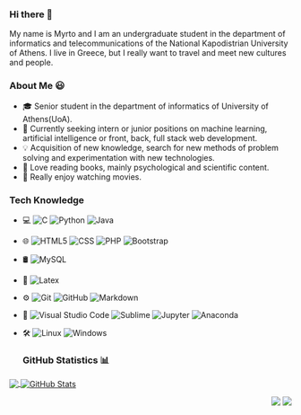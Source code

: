 ### Hi there 👋

My name is Myrto and I am an undergraduate student in the department of informatics and telecommunications of the National Kapodistrian University of Athens. I live in Greece, but I really want to travel and meet new cultures and people.

### About Me 😃

- 🎓 Senior student in the department of informatics of University of Athens(UoA).
- 💼 Currently seeking intern or junior positions on machine learning, artificial intelligence or front, back, full stack web development.
- 💡 Acquisition of new knowledge, search for new methods of problem solving and experimentation with new technologies.
- 📖 Love reading books, mainly psychological and scientific content.
- 🎥 Really enjoy watching movies.

### Tech Knowledge
- 💻 
  ![C](https://img.shields.io/badge/-C-00599C?style=flat&logo=C&logoColor=00599C)
  ![Python](https://img.shields.io/badge/Python-3776AB?style=flat&logo=python)
  ![Java](https://img.shields.io/badge/-Java-FF1B2D?style=flat&logo=Java&logoColor=white)

- 🌐
  ![HTML5](https://img.shields.io/badge/HTML5-E34F26?style=flat&logo=HTML5)
  ![CSS](https://img.shields.io/badge/-CSS-333333?style=flat&logo=CSS3&logoColor=1572B6)
  ![PHP](https://img.shields.io/badge/PHP-777BB4?style=flat&logo=php&logoColor=1572B6)
  ![Bootstrap](https://img.shields.io/badge/-Bootstrap-333333?style=flat&logo=bootstrap&logoColor=563D7C)

- 🛢
  ![MySQL](https://img.shields.io/badge/mysql-4479A1.svg?&style=flat&logo=mysql&logoColor=white)
  
- 📝
  ![Latex](https://img.shields.io/badge/latex-008080.svg?&style=flat&logo=latex&logoColor=white)

- ⚙️
  ![Git](https://img.shields.io/badge/-Git-E34F26?style=flat&logo=git&logoColor=white)
  ![GitHub](https://img.shields.io/badge/-GitHub-black?style=flat&logo=github&logoColor=white)
  ![Markdown](https://img.shields.io/badge/-Markdown-333333?style=flat&logo=markdown)
- 🔧
  ![Visual Studio Code](https://img.shields.io/badge/-Visual%20Studio%20Code-333333?style=flat&logo=visual-studio-code&logoColor=007ACC)
  ![Sublime](https://img.shields.io/badge/sublime-333333.svg?&style=flat&logo=sublime-text&logoColor=FF9800)
  ![Jupyter](https://img.shields.io/badge/jupyter-F3631D.svg?&style=flat&logo=jupyter&logoColor=white)
  ![Anaconda](https://img.shields.io/badge/anaconda-42B029.svg?style=flat&logo=Anaconda&logoColor=white)
  
- 🛠️
  ![Linux](https://img.shields.io/badge/Linux-FCC624?style=flat&logo=Linux)
  ![Windows](https://img.shields.io/badge/-windows-0078D4?style=flat&logo=Windows)
  
  
  ### GitHub Statistics 	📊

<a href="https://github.com/Myrto-Iglezou/Myrto-Iglezou">
  <img align="center" src="https://github-readme-stats.vercel.app/api/top-langs/?username=Myrto-Iglezou&theme=dracula" />
</a>
<a href="https://github.com/Myrto-Iglezou/Myrto-Iglezou">
  <img align="center" src="https://github-readme-stats.vercel.app/api?username=Myrto-Iglezou&show_icons=true&line_height=27&count_private=true&hide=stars,prs,issues&theme=dracula" alt="GitHub Stats" />
</a>

<p align="right">
<img src="https://komarev.com/ghpvc/?username=Myrto-Iglezou&style=plastic&label=Views"><img>
<img src="https://badges.pufler.dev/visits/Myrto-Iglezou/Myrto-Iglezou?color=black&logo=github" />
</p>
